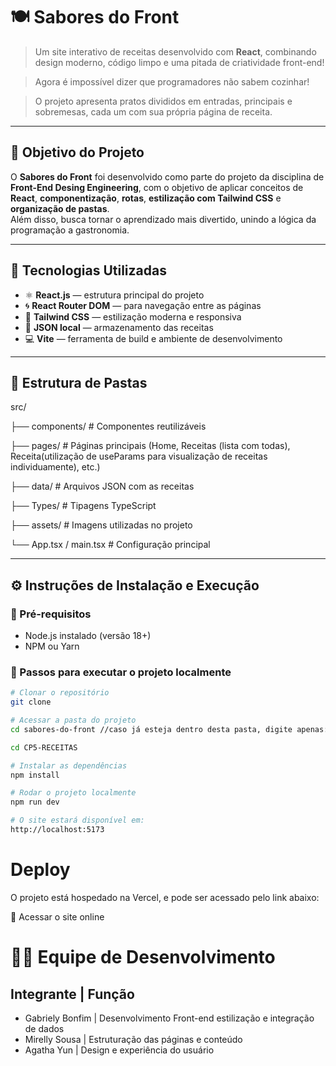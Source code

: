 # 🍽️ Sabores do Front

> Um site interativo de receitas desenvolvido com **React**, combinando design moderno, código limpo e uma pitada de criatividade front-end! 

> Agora é impossível dizer que programadores não sabem cozinhar! 

> O projeto apresenta pratos divididos em entradas, principais e sobremesas, cada um com sua própria página de receita.

---

## 🎯 Objetivo do Projeto

O **Sabores do Front** foi desenvolvido como parte do projeto da disciplina de **Front-End Desing Engineering**, com o objetivo de aplicar conceitos de **React**, **componentização**, **rotas**, **estilização com Tailwind CSS** e **organização de pastas**.  
Além disso, busca tornar o aprendizado mais divertido, unindo a lógica da programação a gastronomia.

---

## 🧩 Tecnologias Utilizadas

- ⚛️ **React.js** — estrutura principal do projeto  
- 🌀 **React Router DOM** — para navegação entre as páginas  
- 🎨 **Tailwind CSS** — estilização moderna e responsiva  
- 📁 **JSON local** — armazenamento das receitas  
- 💻 **Vite** — ferramenta de build e ambiente de desenvolvimento  

---

## 🧠 Estrutura de Pastas

src/

├── components/ # Componentes reutilizáveis

├── pages/ # Páginas principais (Home, Receitas (lista com todas), 
Receita(utilização de useParams para visualização de receitas individuamente), etc.)

├── data/ # Arquivos JSON com as receitas

├── Types/ # Tipagens TypeScript

├── assets/ # Imagens utilizadas no projeto

└── App.tsx / main.tsx # Configuração principal


---

## ⚙️ Instruções de Instalação e Execução

### 🔹 Pré-requisitos
- Node.js instalado (versão 18+)
- NPM ou Yarn

### 🔹 Passos para executar o projeto localmente

```bash
# Clonar o repositório
git clone 

# Acessar a pasta do projeto
cd sabores-do-front //caso já esteja dentro desta pasta, digite apenas:

cd CP5-RECEITAS

# Instalar as dependências
npm install

# Rodar o projeto localmente
npm run dev

# O site estará disponível em:
http://localhost:5173

```

# Deploy

O projeto está hospedado na Vercel, e pode ser acessado pelo link abaixo:

🔗 Acessar o site online

# 👩‍💻 Equipe de Desenvolvimento
## Integrante	      |  Função
- Gabriely Bonfim	  |  Desenvolvimento Front-end estilização e integração de dados
- Mirelly Sousa	    |  Estruturação das páginas e conteúdo
- Agatha Yun        |  Design e experiência do usuário